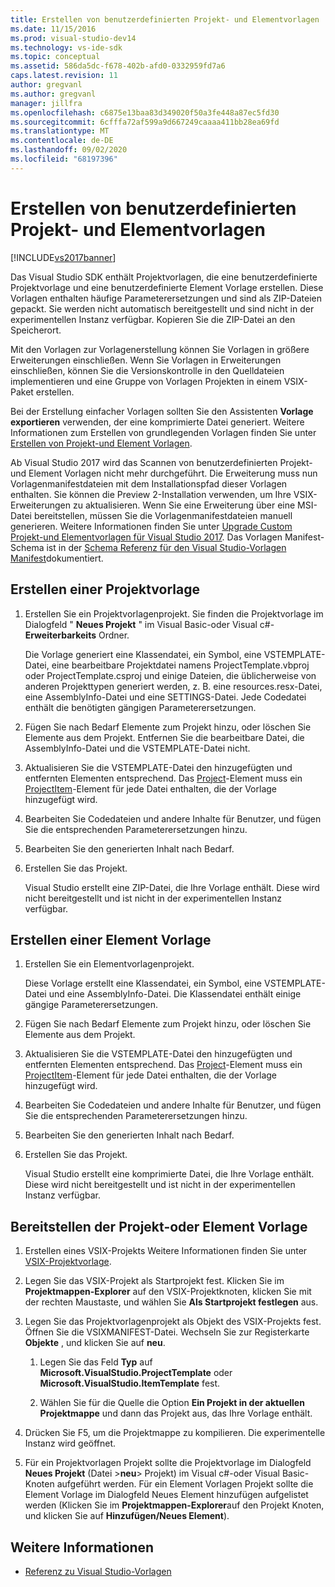 ```yaml
---
title: Erstellen von benutzerdefinierten Projekt- und Elementvorlagen
ms.date: 11/15/2016
ms.prod: visual-studio-dev14
ms.technology: vs-ide-sdk
ms.topic: conceptual
ms.assetid: 586da5dc-f678-402b-afd0-0332959fd7a6
caps.latest.revision: 11
author: gregvanl
ms.author: gregvanl
manager: jillfra
ms.openlocfilehash: c6875e13baa83d349020f50a3fe448a87ec5fd30
ms.sourcegitcommit: 6cfffa72af599a9d667249caaaa411bb28ea69fd
ms.translationtype: MT
ms.contentlocale: de-DE
ms.lasthandoff: 09/02/2020
ms.locfileid: "68197396"
---
```

# <a name="creating-custom-project-and-item-templates"></a>Erstellen von benutzerdefinierten Projekt- und Elementvorlagen
[!INCLUDE[vs2017banner](../includes/vs2017banner.md)]

Das Visual Studio SDK enthält Projektvorlagen, die eine benutzerdefinierte Projektvorlage und eine benutzerdefinierte Element Vorlage erstellen. Diese Vorlagen enthalten häufige Parameterersetzungen und sind als ZIP-Dateien gepackt. Sie werden nicht automatisch bereitgestellt und sind nicht in der experimentellen Instanz verfügbar. Kopieren Sie die ZIP-Datei an den Speicherort.

Mit den Vorlagen zur Vorlagenerstellung können Sie Vorlagen in größere Erweiterungen einschließen. Wenn Sie Vorlagen in Erweiterungen einschließen, können Sie die Versionskontrolle in den Quelldateien implementieren und eine Gruppe von Vorlagen Projekten in einem VSIX-Paket erstellen.

Bei der Erstellung einfacher Vorlagen sollten Sie den Assistenten **Vorlage exportieren** verwenden, der eine komprimierte Datei generiert. Weitere Informationen zum Erstellen von grundlegenden Vorlagen finden Sie unter [Erstellen von Projekt-und Element Vorlagen](../ide/creating-project-and-item-templates.md).

Ab Visual Studio 2017 wird das Scannen von benutzerdefinierten Projekt-und Element Vorlagen nicht mehr durchgeführt. Die Erweiterung muss nun Vorlagenmanifestdateien mit dem Installationspfad dieser Vorlagen enthalten. Sie können die Preview 2-Installation verwenden, um Ihre VSIX-Erweiterungen zu aktualisieren. Wenn Sie eine Erweiterung über eine MSI-Datei bereitstellen, müssen Sie die Vorlagenmanifestdateien manuell generieren. Weitere Informationen finden Sie unter [Upgrade Custom Projekt-und Elementvorlagen für Visual Studio 2017](/visualstudio/extensibility/upgrading-custom-project-and-item-templates-for-visual-studio-2017?view=vs-2015). Das Vorlagen Manifest-Schema ist in der [Schema Referenz für den Visual Studio-Vorlagen Manifest](/visualstudio/extensibility/visual-studio-template-manifest-schema-reference)dokumentiert.

## <a name="create-a-project-template"></a>Erstellen einer Projektvorlage

1. Erstellen Sie ein Projektvorlagenprojekt. Sie finden die Projektvorlage im Dialogfeld " **Neues Projekt** " im Visual Basic-oder Visual c#- **Erweiterbarkeits** Ordner.

     Die Vorlage generiert eine Klassendatei, ein Symbol, eine VSTEMPLATE-Datei, eine bearbeitbare Projektdatei namens ProjectTemplate.vbproj oder ProjectTemplate.csproj und einige Dateien, die üblicherweise von anderen Projekttypen generiert werden, z. B. eine resources.resx-Datei, eine AssemblyInfo-Datei und eine SETTINGS-Datei. Jede Codedatei enthält die benötigten gängigen Parameterersetzungen.

2. Fügen Sie nach Bedarf Elemente zum Projekt hinzu, oder löschen Sie Elemente aus dem Projekt. Entfernen Sie die bearbeitbare Datei, die AssemblyInfo-Datei und die VSTEMPLATE-Datei nicht.

3. Aktualisieren Sie die VSTEMPLATE-Datei den hinzugefügten und entfernten Elementen entsprechend. Das [Project](../extensibility/project-element-visual-studio-templates.md)-Element muss ein [ProjectItem](../extensibility/projectitem-element-visual-studio-item-templates.md)-Element für jede Datei enthalten, die der Vorlage hinzugefügt wird.

4. Bearbeiten Sie Codedateien und andere Inhalte für Benutzer, und fügen Sie die entsprechenden Parameterersetzungen hinzu.

5. Bearbeiten Sie den generierten Inhalt nach Bedarf.

6. Erstellen Sie das Projekt.

     Visual Studio erstellt eine ZIP-Datei, die Ihre Vorlage enthält. Diese wird nicht bereitgestellt und ist nicht in der experimentellen Instanz verfügbar.

## <a name="create-an-item-template"></a>Erstellen einer Element Vorlage

1. Erstellen Sie ein Elementvorlagenprojekt.

     Diese Vorlage erstellt eine Klassendatei, ein Symbol, eine VSTEMPLATE-Datei und eine AssemblyInfo-Datei. Die Klassendatei enthält einige gängige Parameterersetzungen.

2. Fügen Sie nach Bedarf Elemente zum Projekt hinzu, oder löschen Sie Elemente aus dem Projekt.

3. Aktualisieren Sie die VSTEMPLATE-Datei den hinzugefügten und entfernten Elementen entsprechend. Das [Project](../extensibility/project-element-visual-studio-templates.md)-Element muss ein [ProjectItem](../extensibility/projectitem-element-visual-studio-item-templates.md)-Element für jede Datei enthalten, die der Vorlage hinzugefügt wird.

4. Bearbeiten Sie Codedateien und andere Inhalte für Benutzer, und fügen Sie die entsprechenden Parameterersetzungen hinzu.

5. Bearbeiten Sie den generierten Inhalt nach Bedarf.

6. Erstellen Sie das Projekt.

     Visual Studio erstellt eine komprimierte Datei, die Ihre Vorlage enthält. Diese wird nicht bereitgestellt und ist nicht in der experimentellen Instanz verfügbar.

## <a name="deploy-the-project-or-item-template"></a>Bereitstellen der Projekt-oder Element Vorlage

1. Erstellen eines VSIX-Projekts Weitere Informationen finden Sie unter [VSIX-Projektvorlage](../extensibility/vsix-project-template.md).

2. Legen Sie das VSIX-Projekt als Startprojekt fest. Klicken Sie im **Projektmappen-Explorer** auf den VSIX-Projektknoten, klicken Sie mit der rechten Maustaste, und wählen Sie **Als Startprojekt festlegen** aus.

3. Legen Sie das Projektvorlagenprojekt als Objekt des VSIX-Projekts fest. Öffnen Sie die VSIXMANIFEST-Datei. Wechseln Sie zur Registerkarte **Objekte** , und klicken Sie auf **neu**.

    1. Legen Sie das Feld **Typ** auf **Microsoft.VisualStudio.ProjectTemplate** oder **Microsoft.VisualStudio.ItemTemplate** fest.

    2. Wählen Sie für die Quelle die Option **Ein Projekt in der aktuellen Projektmappe** und dann das Projekt aus, das Ihre Vorlage enthält.

4. Drücken Sie F5, um die Projektmappe zu kompilieren. Die experimentelle Instanz wird geöffnet.

5. Für ein Projektvorlagen Projekt sollte die Projektvorlage im Dialogfeld **Neues Projekt** (Datei >**neu**> Projekt) im Visual c#-oder Visual Basic-Knoten aufgeführt werden. Für ein Element Vorlagen Projekt sollte die Element Vorlage im Dialogfeld Neues Element hinzufügen aufgelistet werden (Klicken Sie im **Projektmappen-Explorer**auf den Projekt Knoten, und klicken Sie auf **Hinzufügen/Neues Element**).

## <a name="see-also"></a>Weitere Informationen

- [Referenz zu Visual Studio-Vorlagen](../ide/visual-studio-template-reference.md)